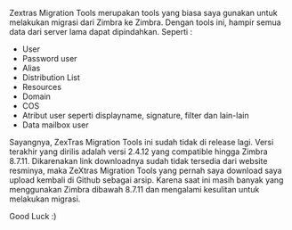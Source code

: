 Zextras Migration Tools merupakan tools yang biasa saya gunakan untuk melakukan migrasi dari Zimbra ke Zimbra. Dengan tools ini, hampir semua data dari server lama dapat dipindahkan. Seperti :

- User
- Password user
- Alias
- Distribution List
- Resources
- Domain
- COS
- Atribut user seperti displayname, signature, filter dan lain-lain
- Data mailbox user

Sayangnya, ZexTras Migration Tools ini sudah tidak di release lagi. Versi terakhir yang dirilis adalah versi 2.4.12 yang compatible hingga Zimbra 8.7.11. Dikarenakan link downloadnya sudah tidak tersedia dari website resminya, maka ZeXtras Migration Tools yang pernah saya download saya upload kembali di Github sebagai arsip. Karena saat ini masih banyak yang menggunakan Zimbra dibawah 8.7.11 dan mengalami kesulitan untuk melakukan migrasi.

Good Luck :)
